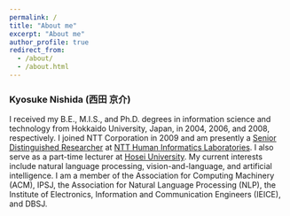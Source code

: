```yaml
---
permalink: /
title: "About me"
excerpt: "About me"
author_profile: true
redirect_from: 
  - /about/
  - /about.html
---
```


### Kyosuke Nishida (西田 京介) 

I received my B.E., M.I.S., and Ph.D. degrees in information science and technology from Hokkaido University, Japan, in 2004, 2006, and 2008, respectively. I joined NTT Corporation in 2009 and am presently a [Senior Distinguished Researcher](https://www.rd.ntt/e/organization/researcher/superior/s_033.html) at [NTT Human Informatics Laboratories](https://www.rd.ntt/e/hil/). I also serve as a part-time lecturer at [Hosei University](https://www.hosei.ac.jp/english/). My current interests include natural language processing, vision-and-language, and artificial intelligence. I am a member of the Association for Computing Machinery (ACM), IPSJ, the Association for Natural Language Processing (NLP), the Institute of Electronics, Information and Communication Engineers (IEICE), and DBSJ.

